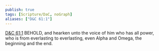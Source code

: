 ```yaml
---
publish: true
tags: [Scripture/DaC, noGraph]
aliases: ["D&C 61:1"]
---
```

[D&C 61:1](https://churchofjesuschrist.org/study/scriptures/dc-testament/dc/61?lang=eng&id=p1#p1) BEHOLD, and hearken unto the voice of him who has all power, who is from everlasting to everlasting, even Alpha and Omega, the beginning and the end.
